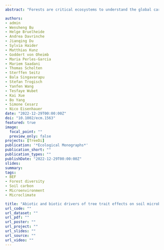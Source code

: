 ```yaml
---
abstract: "Forests are critical ecosystems to understand the global carbon budget, due to their carbon sequestration potential in both above- and belowground compartments, especially in species-rich forests. Soil carbon sequestration is strongly linked to soil microbial communities, and this link is mediated by the tree community, likely due to modifications of micro-environmental conditions (i.e., biotic conditions, soil properties, and microclimate). We studied soil carbon concentration and the soil microbial biomass of 180 local neighborhoods along a gradient of tree species richness ranging from 1 to 16 tree species per plot in a Chinese subtropical forest experiment (BEF-China). Tree productivity and different tree functional traits were measured at the neighborhood level. We tested the effects of tree productivity, functional trait identity and dissimilarity on soil carbon concentrations, and their mediation by the soil microbial biomass and micro-environmental conditions. Our analyses showed a strong positive correlation between soil microbial biomass and soil carbon concentrations. Besides, soil carbon concentration increased with tree productivity and tree root diameter while it decreased with litterfall C:N content. Moreover, tree productivity and tree functional traits (e.g. root fungal association and litterfall C:N ratio) modulated micro-environmental conditions with substantial consequences for soil microbial biomass. We also showed that soil history and topography should be considered in future experiments and tree plantations, as soil carbon concentrations were higher where historical (i.e., at the beginning of the experiment) carbon concentrations were high, themselves being strongly affected by the topography. Altogether, these results imply that the quantification of the different soil carbon pools is critical for understanding microbial community–soil carbon stock relationships and their dependence on tree diversity and micro-environmental conditions. This article is protected by copyright. All rights reserved."

authors:
- admin
- Wensheng Bu
- Helge Bruelheide
- Andrea Davrinche
- Jianqing Du
- Sylvia Haider
- Matthias Kunz
- Goddert von Oheimb
- Maria Perles-Garcia
- Mariem Saadani
- Thomas Scholten
- Sterffen Seitz
- Bala Singavarapu
- Stefan Trogisch
- Yanfen Wang
- Tesfaye Wubet
- Kai Xue
- Bo Yang
- Simone Cesarz
- Nico Eisenhauer 
date: "2022-12-29T00:00:00Z"
doi: "10.1002/ecm.1563"
featured: true
image:
  focal_point: ""
  preview_only: false
projects: [TreeDi]
publication: '*Ecological Monographs*'
publication_short: ""
publication_types: ""
publishDate: "2022-12-29T00:00:00Z"
slides: 
summary: 
tags:
- BEF
- Forest diversity
- Soil carbon
- Microenvironment
- Microclimate

title: "Abiotic and biotic drivers of tree trait effects on soil microbial biomass and soil carbon concentration"
url_code: ""
url_dataset: ""
url_pdf: ""
url_poster: ""
url_project: ""
url_slides: ""
url_source: ""
url_video: ""
---
```

